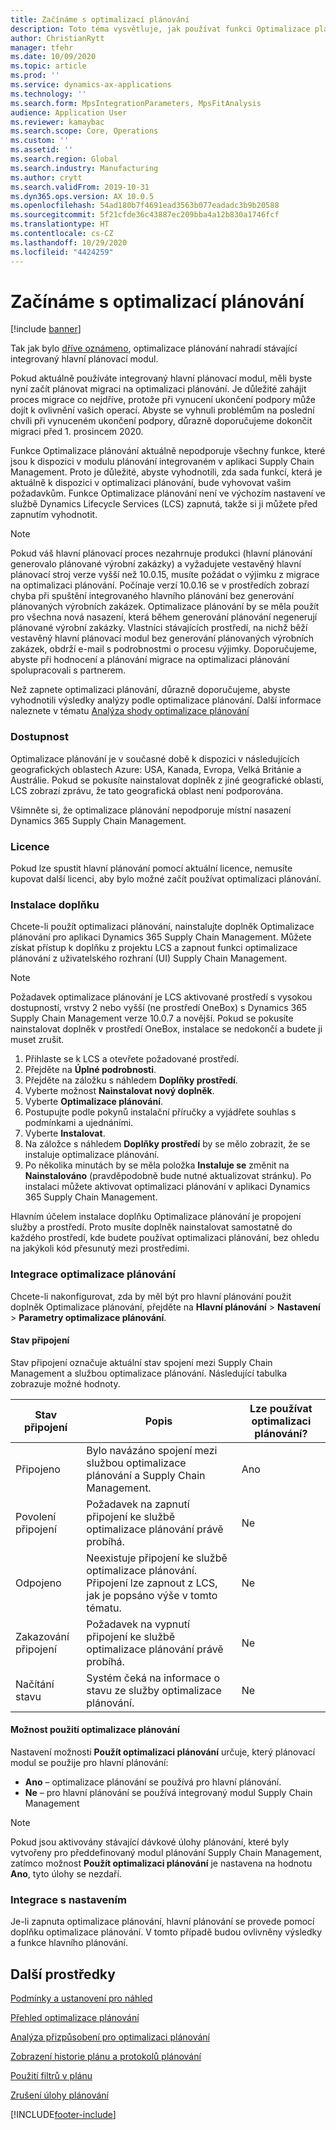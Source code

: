 ```yaml
---
title: Začínáme s optimalizací plánování
description: Toto téma vysvětluje, jak používat funkci Optimalizace plánování.
author: ChristianRytt
manager: tfehr
ms.date: 10/09/2020
ms.topic: article
ms.prod: ''
ms.service: dynamics-ax-applications
ms.technology: ''
ms.search.form: MpsIntegrationParameters, MpsFitAnalysis
audience: Application User
ms.reviewer: kamaybac
ms.search.scope: Core, Operations
ms.custom: ''
ms.assetid: ''
ms.search.region: Global
ms.search.industry: Manufacturing
ms.author: crytt
ms.search.validFrom: 2019-10-31
ms.dyn365.ops.version: AX 10.0.5
ms.openlocfilehash: 54ad180b7f4691ead3563b077eadadc3b9b20588
ms.sourcegitcommit: 5f21cfde36c43887ec209bba4a12b830a1746fcf
ms.translationtype: HT
ms.contentlocale: cs-CZ
ms.lasthandoff: 10/29/2020
ms.locfileid: "4424259"
---
```

# <a name="get-started-with-planning-optimization"></a>Začínáme s optimalizací plánování

[!include [banner](../../includes/banner.md)]

Tak jak bylo [dříve oznámeno](https://docs.microsoft.com/dynamics365/supply-chain/get-started/removed-deprecated-features-scm-updates#use-of-built-in-supply-chain-management-master-planning-engine-for-distribution-scenarios), optimalizace plánování nahradí stávající integrovaný hlavní plánovací modul.

Pokud aktuálně používáte integrovaný hlavní plánovací modul, měli byste nyní začít plánovat migraci na optimalizaci plánování. Je důležité zahájit proces migrace co nejdříve, protože při vynucení ukončení podpory může dojít k ovlivnění vašich operací. Abyste se vyhnuli problémům na poslední chvíli při vynuceném ukončení podpory, důrazně doporučujeme dokončit migraci před 1. prosincem 2020. 

Funkce Optimalizace plánování aktuálně nepodporuje všechny funkce, které jsou k dispozici v modulu plánování integrovaném v aplikaci Supply Chain Management. Proto je důležité, abyste vyhodnotili, zda sada funkcí, která je aktuálně k dispozici v optimalizaci plánování, bude vyhovovat vašim požadavkům. Funkce Optimalizace plánování není ve výchozím nastavení ve službě Dynamics Lifecycle Services (LCS) zapnutá, takže si ji můžete před zapnutím vyhodnotit.

> [!NOTE]
> Pokud váš hlavní plánovací proces nezahrnuje produkci (hlavní plánování generovalo plánované výrobní zakázky) a vyžadujete vestavěný hlavní plánovací stroj verze vyšší než 10.0.15, musíte požádat o výjimku z migrace na optimalizaci plánování. Počínaje verzí 10.0.16 se v prostředích zobrazí chyba při spuštění integrovaného hlavního plánování bez generování plánovaných výrobních zakázek. Optimalizace plánování by se měla použít pro všechna nová nasazení, která během generování plánování negenerují plánované výrobní zakázky. Vlastníci stávajících prostředí, na nichž běží vestavěný hlavní plánovací modul bez generování plánovaných výrobních zakázek, obdrží e-mail s podrobnostmi o procesu výjimky. Doporučujeme, abyste při hodnocení a plánování migrace na optimalizaci plánování spolupracovali s partnerem.

Než zapnete optimalizaci plánování, důrazně doporučujeme, abyste vyhodnotili výsledky analýzy podle optimalizace plánování. Další informace naleznete v tématu [Analýza shody optimalizace plánování](planning-optimization-fit-analysis.md)

### <a name="availability"></a>Dostupnost
Optimalizace plánování je v současné době k dispozici v následujících geografických oblastech Azure: USA, Kanada, Evropa, Velká Británie a Austrálie. Pokud se pokusíte nainstalovat doplněk z jiné geografické oblasti, LCS zobrazí zprávu, že tato geografická oblast není podporována.

Všimněte si, že optimalizace plánování nepodporuje místní nasazení Dynamics 365 Supply Chain Management.

### <a name="licensing"></a>Licence

Pokud lze spustit hlavní plánování pomocí aktuální licence, nemusíte kupovat další licenci, aby bylo možné začít používat optimalizaci plánování.

### <a name="install-the-add-in"></a>Instalace doplňku

Chcete-li použít optimalizaci plánování, nainstalujte doplněk Optimalizace plánování pro aplikaci Dynamics 365 Supply Chain Management. Můžete získat přístup k doplňku z projektu LCS a zapnout funkci optimalizace plánování z uživatelského rozhraní (UI) Supply Chain Management.

> [!NOTE]
> Požadavek optimalizace plánování je LCS aktivované prostředí s vysokou dostupností, vrstvy 2 nebo vyšší (ne prostředí OneBox) s Dynamics 365 Supply Chain Management verze 10.0.7 a novější. Pokud se pokusíte nainstalovat doplněk v prostředí OneBox, instalace se nedokončí a budete ji muset zrušit.

1. Přihlaste se k LCS a otevřete požadované prostředí.
1. Přejděte na **Úplné podrobnosti**.
1. Přejděte na záložku s náhledem **Doplňky prostředí**.
1. Vyberte možnost **Nainstalovat nový doplněk**.
1. Vyberte **Optimalizace plánování**.
1. Postupujte podle pokynů instalační příručky a vyjádřete souhlas s podmínkami a ujednáními.
1. Vyberte **Instalovat**.
1. Na záložce s náhledem **Doplňky prostředí** by se mělo zobrazit, že se instaluje optimalizace plánování.
1. Po několika minutách by se měla položka **Instaluje se** změnit na **Nainstalováno** (pravděpodobně bude nutné aktualizovat stránku). Po instalaci můžete aktivovat optimalizaci plánování v aplikaci Dynamics 365 Supply Chain Management.

Hlavním účelem instalace doplňku Optimalizace plánování je propojení služby a prostředí. Proto musíte doplněk nainstalovat samostatně do každého prostředí, kde budete používat optimalizaci plánování, bez ohledu na jakýkoli kód přesunutý mezi prostředími.

### <a name="planning-optimization-integration"></a>Integrace optimalizace plánování

Chcete-li nakonfigurovat, zda by měl být pro hlavní plánování použit doplněk Optimalizace plánování, přejděte na **Hlavní plánování** \> **Nastavení** \> **Parametry optimalizace plánování**.

#### <a name="connection-status"></a>Stav připojení

Stav připojení označuje aktuální stav spojení mezi Supply Chain Management a službou optimalizace plánování. Následující tabulka zobrazuje možné hodnoty.

| Stav připojení | Popis | Lze používat optimalizaci plánování? |
|---|---|---|
| Připojeno | Bylo navázáno spojení mezi službou optimalizace plánování a Supply Chain Management. | Ano |
| Povolení připojení | Požadavek na zapnutí připojení ke službě optimalizace plánování právě probíhá. | Ne |
| Odpojeno | Neexistuje připojení ke službě optimalizace plánování. Připojení lze zapnout z LCS, jak je popsáno výše v tomto tématu. | Ne |
| Zakazování připojení | Požadavek na vypnutí připojení ke službě optimalizace plánování právě probíhá. | Ne |
| Načítání stavu | Systém čeká na informace o stavu ze služby optimalizace plánování. | Ne |

#### <a name="the-use-planning-optimization-option"></a>Možnost použití optimalizace plánování

Nastavení možnosti **Použít optimalizaci plánování** určuje, který plánovací modul se použije pro hlavní plánování:

- **Ano** – optimalizace plánování se používá pro hlavní plánování.
- **Ne** – pro hlavní plánování se používá integrovaný modul Supply Chain Management

> [!NOTE]
> Pokud jsou aktivovány stávající dávkové úlohy plánování, které byly vytvořeny pro předdefinovaný modul plánování Supply Chain Management, zatímco možnost **Použít optimalizaci plánování** je nastavena na hodnotu **Ano**, tyto úlohy se nezdaří.

### <a name="integration-with-the-setup"></a>Integrace s nastavením

Je-li zapnuta optimalizace plánování, hlavní plánování se provede pomocí doplňku optimalizace plánování. V tomto případě budou ovlivněny výsledky a funkce hlavního plánování.

## <a name="additional-resources"></a>Další prostředky

[Podmínky a ustanovení pro náhled](https://go.microsoft.com/fwlink/?linkid=2015274)

[Přehled optimalizace plánování](planning-optimization-overview.md)

[Analýza přizpůsobení pro optimalizaci plánování](planning-optimization-fit-analysis.md)

[Zobrazení historie plánu a protokolů plánování](plan-history-logs.md)

[Použití filtrů v plánu](plan-filters.md)

[Zrušení úlohy plánování](cancel-planning-job.md)


[!INCLUDE[footer-include](../../../includes/footer-banner.md)]